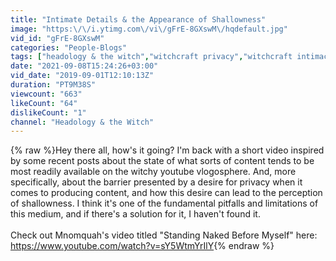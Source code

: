 ```yaml
---
title: "Intimate Details & the Appearance of Shallowness"
image: "https:\/\/i.ytimg.com\/vi\/gFrE-8GXswM\/hqdefault.jpg"
vid_id: "gFrE-8GXswM"
categories: "People-Blogs"
tags: ["headology & the witch","witchcraft privacy","witchcraft intimacy"]
date: "2021-09-08T15:24:26+03:00"
vid_date: "2019-09-01T12:10:13Z"
duration: "PT9M38S"
viewcount: "663"
likeCount: "64"
dislikeCount: "1"
channel: "Headology & the Witch"
---
```

{% raw %}Hey there all, how's it going? I'm back with a short video inspired by some recent posts about the state of what sorts of content tends to be most readily available on the witchy youtube vlogosphere. And, more specifically, about the barrier presented by a desire for privacy when it comes to producing content, and how this desire can lead to the perception of shallowness. I think it's one of the fundamental pitfalls and limitations of this medium, and if there's a solution for it, I haven't found it.<br /><br />Check out Mnomquah's video titled &quot;Standing Naked Before Myself&quot; here: <a rel="nofollow" target="blank" href="https://www.youtube.com/watch?v=sY5WtmYrIlY">https://www.youtube.com/watch?v=sY5WtmYrIlY</a>{% endraw %}
